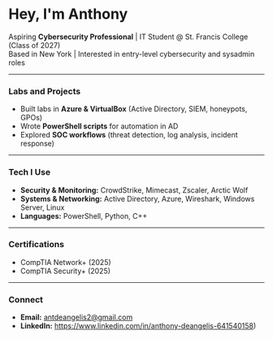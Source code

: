 # Hey, I'm Anthony  

Aspiring **Cybersecurity Professional** | IT Student @ St. Francis College (Class of 2027)  
Based in New York | Interested in entry-level cybersecurity and sysadmin roles  

---

### Labs and Projects
- Built labs in **Azure & VirtualBox** (Active Directory, SIEM, honeypots, GPOs)  
- Wrote **PowerShell scripts** for automation in AD  
- Explored **SOC workflows** (threat detection, log analysis, incident response)  

---

### Tech I Use
- **Security & Monitoring:** CrowdStrike, Mimecast, Zscaler, Arctic Wolf  
- **Systems & Networking:** Active Directory, Azure, Wireshark, Windows Server, Linux  
- **Languages:** PowerShell, Python, C++  

---

### Certifications
- CompTIA Network+ (2025)  
- CompTIA Security+ (2025)  

---

### Connect
- **Email:** antdeangelis2@gmail.com  
- **LinkedIn:** https://www.linkedin.com/in/anthony-deangelis-641540158)  
